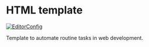 # HTML template

[![EditorConfig](https://github.com/dimkinx/html-template/actions/workflows/editorconfig.yml/badge.svg)](https://github.com/dimkinx/html-template/actions/workflows/editorconfig.yml)

Template to automate routine tasks in web development.
